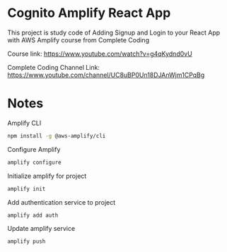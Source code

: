 # Cognito Amplify React App

This project is study code of Adding Signup and Login to your React App with AWS Amplify course from Complete Coding

Course link: https://www.youtube.com/watch?v=g4qKydnd0vU

Complete Coding Channel Link: https://www.youtube.com/channel/UC8uBP0Un18DJAnWjm1CPqBg

# Notes

Amplify CLI

```bash
npm install -g @aws-amplify/cli
```

Configure Amplify

```bash
amplify configure
```

Initialize amplify for project

```bash
amplify init
```

Add authentication service to project

```bash
amplify add auth
```

Update amplify service

```bash
amplify push
```
